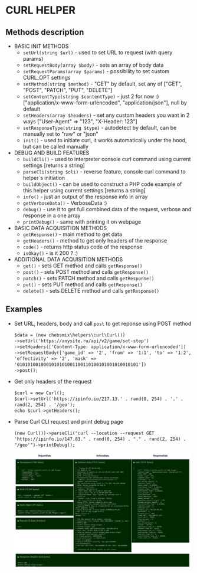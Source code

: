 # CURL HELPER
## Methods description
- BASIC INIT METHODS
    - `setUrl(string $url)` - used to set URL to request (with query params)
    - `setRequestBody(array $body)` - sets an array of body data
    - `setRequestParams(array $params)` - possibility to set custom CURL_OPT settings
    - `setMethod(string $method)` - "GET" by default, set any of ["GET", "POST", "PATCH", "PUT", "DELETE"]
    - `setContentType(string $contentType)` - just 2 for now :) ["application/x-www-form-urlencoded", "application/json"], null by default
    - `setHeaders(array $headers)` - set any custom headers you want in 2 ways ["User-Agent" => "123", "X-Header: 123"]
    - `setResponseType(string $type)` - autodetect by default, can be manually set to "raw" or "json"
    - `init()` - used to initiate curl, it works automatically under the hood, but can be called manually
- DEBUG AND BUILD FEATURES
    - `buildCli()` - used to interpreter console curl command using current settings [returns a string]
    - `parseCli(string $cli)` - reverse feature, console curl command to helper`s initiation
    - `buildObject()` - can be used to construct a PHP code example of this helper using current settings [returns a string]
    - `info()` - just an output of the response info in array
    - `getVerboseData()` - VerboseData :)
    - `debug()` - use it to get full combined data of the request, verbose and response in a one array
    - `printDebug()` - same with printing it on webpage
- BASIC DATA ACQUISITION METHODS
    - `getResponse()` - main method to get data
    - `getHeaders()` - method to get only headers of the response
    - `code()` - returns http status code of the response
    - `isOkay()` - is it 200 ? :)
- ADDITIONAL DATA ACQUISITION METHODS
    - `get()` - sets GET method and calls `getResponse()`
    - `post()` - sets POST method and calls `getResponse()`
    - `patch()` - sets PATCH method and calls `getResponse()`
    - `put()` - sets PUT method and calls `getResponse()`
    - `delete()` - sets DELETE method and calls `getResponse()`
## Examples
- Set URL, headers, body and call `post` to get reponse using POST method
    ```
    $data = (new chebsmix\helpers\curl\Curl())
    ->setUrl('https://anysite.ru/api/v2/game/set-step')
    ->setHeaders(['Content-Type: application/x-www-form-urlencoded'])
    ->setRequestBody(['game_id' => '2', 'from' => '1:1', 'to' => '1:2', 'effectivity' => '2', 'mask' => '0101010010001010101001100110100101001010010101'])
    ->post();
    ```
- Get only headers of the request
    ```
    $curl = new Curl();
    $curl->setUrl('https://ipinfo.io/217.13.' . rand(0, 254) . '.' . rand(2, 254) . '/geo');
    echo $curl->getHeaders();
    ```
- Parse Curl CLI request and print debug page
    ```
    (new Curl())->parseCli("curl --location --request GET 'https://ipinfo.io/147.83." . rand(0, 254) . "." . rand(2, 254) . "/geo'")->printDebug();
    ```

    ![alt text](image.png)